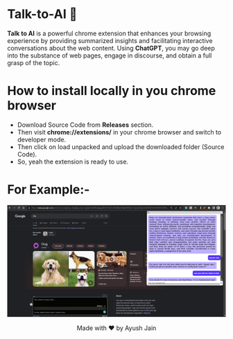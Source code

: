 # Talk-to-AI 🤖
**Talk to AI** is a powerful chrome extension that enhances your browsing experience by providing summarized insights and facilitating interactive conversations about the web content. Using **ChatGPT**, you may go deep into the substance of web pages, engage in discourse, and obtain a full grasp of the topic. 

# How to install locally in you chrome browser
* Download Source Code from **Releases** section.
* Then visit **chrome://extensions/** in your chrome browser and switch to developer mode.
* Then click on load unpacked and upload the downloaded folder (Source Code).
* So, yeah the extension is ready to use.



# For Example:-
<img src="ayush.png">
<br>
<p align="center"> Made with ❤️ by Ayush Jain </p>
